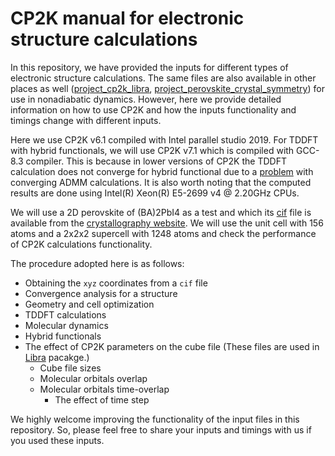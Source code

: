 # CP2K manual for electronic structure calculations


In this repository, we have provided the inputs for different types of electronic structure calculations. The same files are also available in other places as well 
([project_cp2k_libra](https://github.com/AkimovLab/Project_Libra_CP2K), [project_perovskite_crystal_symmetry](https://github.com/AkimovLab/Project_CsPbI3_MB_vs_SP)) for use in
nonadiabatic dynamics. However, here we provide detailed information on how to use CP2K and how the inputs functionality and timings change with different inputs.


Here we use CP2K v6.1 compiled with Intel parallel studio 2019. For TDDFT with hybrid functionals, we will use CP2K v7.1 which is compiled with GCC-8.3 compiler. This is because 
in lower versions of CP2K the TDDFT calculation does not converge for hybrid functional due to a [problem](https://groups.google.com/g/cp2k/c/SEglKzKlVLQ/m/MyTavEqYBQAJ) with 
converging ADMM calculations. It is also worth noting that the computed results are done using Intel(R) Xeon(R) E5-2699 v4 @ 2.20GHz CPUs. 

We will use a 2D perovskite of (BA)2PbI4 as a test and which its [cif](http://crystallography.net/cod/2102937.cif) file is available from the [crystallography website](http://crystallography.net/). We will use the unit 
cell with 156 atoms and a 2x2x2 supercell with 1248 atoms and check the performance of CP2K calculations functionality. 

The procedure adopted here is as follows:

* Obtaining the `xyz` coordinates from a `cif` file
* Convergence analysis for a structure
* Geometry and cell optimization 
* TDDFT calculations
* Molecular dynamics
* Hybrid functionals
* The effect of CP2K parameters on the cube file (These files are used in [Libra](https://github.com/Quantum-Dynamics-Hub/libra-code) pacakge.)
    * Cube file sizes
    * Molecular orbitals overlap 
    * Molecular orbitals time-overlap
        * The effect of time step 

We highly welcome improving the functionality of the input files in this repository. So, please feel free to share your inputs and timings with us if you used these inputs.


